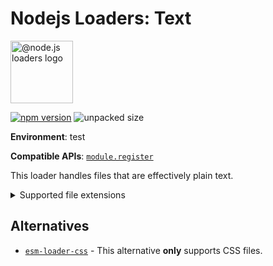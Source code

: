 # Nodejs Loaders: Text

<img src="https://raw.githubusercontent.com/nodejs-loaders/nodejs-loaders/refs/heads/main/logo.svg" height="100" width="100" alt="@node.js loaders logo" />

[![npm version](https://img.shields.io/npm/v/@nodejs-loaders/text.svg)](https://www.npmjs.com/package/@nodejs-loaders/text)
![unpacked size](https://img.shields.io/npm/unpacked-size/@nodejs-loaders/text)

**Environment**: test

**Compatible APIs**: [`module.register`](https://nodejs.org/api/module.html#moduleregisterspecifier-parenturl-options)

This loader handles files that are effectively plain text.

<details>
<summary>Supported file extensions</summary>

* `.graphql`
* `.gql`
* `.md`
* `.txt`
</details>

## Alternatives

* [`esm-loader-css`](https://www.npmjs.com/package/esm-loader-css) - This alternative **only** supports CSS files.
